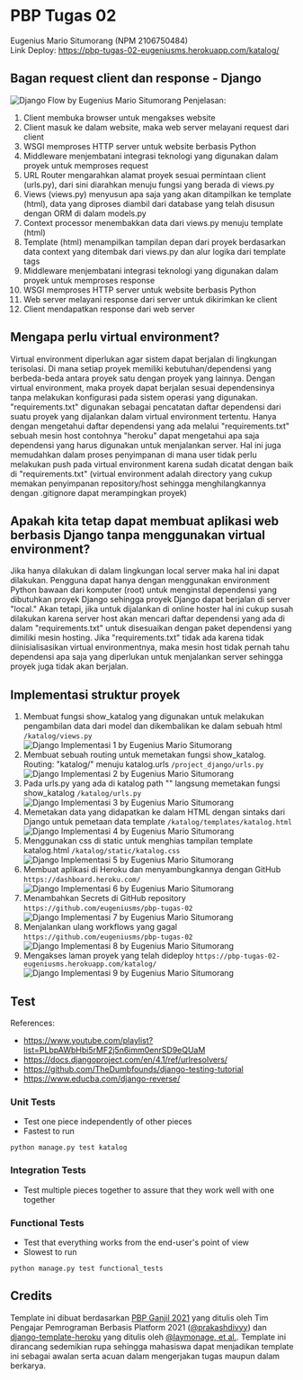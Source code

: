 # PBP Tugas 02
Eugenius Mario Situmorang (NPM 2106750484)
<br/>
Link Deploy: https://pbp-tugas-02-eugeniusms.herokuapp.com/katalog/
<br/>

## Bagan request client dan response - Django
![Django Flow by Eugenius Mario Situmorang](https://github.com/eugeniusms/pbp-tugas-02/blob/main/assets/images/django-flow.jpg?raw=true)
Penjelasan:
1. Client membuka browser untuk mengakses website
2. Client masuk ke dalam website, maka web server melayani request dari client
3. WSGI memproses HTTP server untuk website berbasis Python 
4. Middleware menjembatani integrasi teknologi yang digunakan dalam proyek untuk memproses request
5. URL Router mengarahkan alamat proyek sesuai permintaan client (urls.py), dari sini diarahkan 
   menuju fungsi yang berada di views.py
6. Views (views.py) menyusun apa saja yang akan ditampilkan ke template (html), data yang 
   diproses diambil dari database yang telah disusun dengan ORM di dalam models.py
7. Context processor menembakkan data dari views.py menuju template (html)
8. Template (html) menampilkan tampilan depan dari proyek berdasarkan data context yang ditembak 
   dari views.py dan alur logika dari template tags
9. Middleware menjembatani integrasi teknologi yang digunakan dalam proyek untuk memproses 
   response
10. WSGI memproses HTTP server untuk website berbasis Python
11. Web server melayani response dari server untuk dikirimkan ke client
12. Client mendapatkan response dari web server

## Mengapa perlu virtual environment?

Virtual environment diperlukan agar sistem dapat berjalan di lingkungan terisolasi.
Di mana setiap proyek memiliki kebutuhan/dependensi yang berbeda-beda antara proyek satu
dengan proyek yang lainnya. Dengan virtual environment, maka proyek dapat berjalan sesuai
dependensinya tanpa melakukan konfigurasi pada sistem operasi yang digunakan. "requirements.txt"
digunakan sebagai pencatatan daftar dependensi dari suatu proyek yang dijalankan dalam virtual
environment tertentu. Hanya dengan mengetahui daftar dependensi yang ada melalui "requirements.txt" sebuah mesin host contohnya "heroku" dapat mengetahui apa saja dependensi yang harus digunakan untuk menjalankan server. Hal ini juga memudahkan dalam proses penyimpanan di mana user
tidak perlu melakukan push pada virtual environment karena sudah dicatat dengan baik di "requirements.txt" (virtual environment adalah directory yang cukup memakan penyimpanan repository/host sehingga menghilangkannya dengan .gitignore dapat merampingkan proyek)

## Apakah kita tetap dapat membuat aplikasi web berbasis Django tanpa menggunakan virtual environment?

Jika hanya dilakukan di dalam lingkungan local server maka hal ini dapat dilakukan. Pengguna dapat hanya dengan menggunakan environment Python bawaan dari komputer (root) untuk menginstal dependensi yang dibutuhkan proyek Django sehingga proyek Django dapat berjalan di server "local." Akan tetapi, jika untuk dijalankan di online hoster hal ini cukup susah dilakukan karena server host akan mencari daftar dependensi yang ada di dalam "requirements.txt" untuk disesuaikan dengan paket dependensi yang dimiliki mesin hosting. Jika "requirements.txt" tidak ada karena tidak diinisialisasikan virtual environmentnya, maka mesin host tidak pernah tahu dependensi apa saja yang diperlukan untuk menjalankan server sehingga proyek juga tidak akan berjalan.

## Implementasi struktur proyek
1. Membuat fungsi show_katalog yang digunakan untuk melakukan pengambilan data dari model dan dikembalikan ke dalam sebuah html
   `/katalog/views.py`
   ![Django Implementasi 1 by Eugenius Mario Situmorang](https://github.com/eugeniusms/pbp-tugas-02/blob/main/assets/images/implementasi-01.jpg?raw=true)
2. Membuat sebuah routing untuk memetakan fungsi show_katalog. Routing: "katalog/" menuju katalog.urls
   `/project_django/urls.py`
   ![Django Implementasi 2 by Eugenius Mario Situmorang](https://github.com/eugeniusms/pbp-tugas-02/blob/main/assets/images/implementasi-02.jpg?raw=true)
3. Pada urls.py yang ada di katalog path "" langsung memetakan fungsi show_katalog
   `/katalog/urls.py`
   ![Django Implementasi 3 by Eugenius Mario Situmorang](https://github.com/eugeniusms/pbp-tugas-02/blob/main/assets/images/implementasi-03.jpg?raw=true)
4. Memetakan data yang didapatkan ke dalam HTML dengan sintaks dari Django untuk pemetaan data template
   `/katalog/templates/katalog.html`
   ![Django Implementasi 4 by Eugenius Mario Situmorang](https://github.com/eugeniusms/pbp-tugas-02/blob/main/assets/images/implementasi-04.jpg?raw=true)
5. Menggunakan css di static untuk menghias tampilan template katalog.html
   `/katalog/static/katalog.css`
   ![Django Implementasi 5 by Eugenius Mario Situmorang](https://github.com/eugeniusms/pbp-tugas-02/blob/main/assets/images/implementasi-05.jpg?raw=true)
6. Membuat aplikasi di Heroku dan menyambungkannya dengan GitHub
   `https://dashboard.heroku.com/`
   ![Django Implementasi 6 by Eugenius Mario Situmorang](https://github.com/eugeniusms/pbp-tugas-02/blob/main/assets/images/implementasi-06.jpg?raw=true)
7. Menambahkan Secrets di GitHub repository
   `https://github.com/eugeniusms/pbp-tugas-02`
   ![Django Implementasi 7 by Eugenius Mario Situmorang](https://github.com/eugeniusms/pbp-tugas-02/blob/main/assets/images/implementasi-07.jpg?raw=true)
8. Menjalankan ulang workflows yang gagal
   `https://github.com/eugeniusms/pbp-tugas-02`
   ![Django Implementasi 8 by Eugenius Mario Situmorang](https://github.com/eugeniusms/pbp-tugas-02/blob/main/assets/images/implementasi-08.jpg?raw=true)
9. Mengakses laman proyek yang telah dideploy
   `https://pbp-tugas-02-eugeniusms.herokuapp.com/katalog/`
   ![Django Implementasi 9 by Eugenius Mario Situmorang](https://github.com/eugeniusms/pbp-tugas-02/blob/main/assets/images/implementasi-09.jpg?raw=true)

## Test
References:
- https://www.youtube.com/playlist?list=PLbpAWbHbi5rMF2j5n6imm0enrSD9eQUaM
- https://docs.djangoproject.com/en/4.1/ref/urlresolvers/
- https://github.com/TheDumbfounds/django-testing-tutorial
- https://www.educba.com/django-reverse/

### Unit Tests
- Test one piece independently of other pieces
- Fastest to run
```shell
python manage.py test katalog
```

### Integration Tests
- Test multiple pieces together to assure that they work well with one together

### Functional Tests
- Test that everything works from the end-user's point of view
- Slowest to run
```shell
python manage.py test functional_tests
```

## Credits

Template ini dibuat berdasarkan [PBP Ganjil 2021](https://gitlab.com/PBP-2021/pbp-lab) yang ditulis oleh Tim Pengajar Pemrograman Berbasis Platform 2021 ([@prakashdivyy](https://gitlab.com/prakashdivyy)) dan [django-template-heroku](https://github.com/laymonage/django-template-heroku) yang ditulis oleh [@laymonage, et al.](https://github.com/laymonage). Template ini dirancang sedemikian rupa sehingga mahasiswa dapat menjadikan template ini sebagai awalan serta acuan dalam mengerjakan tugas maupun dalam berkarya.